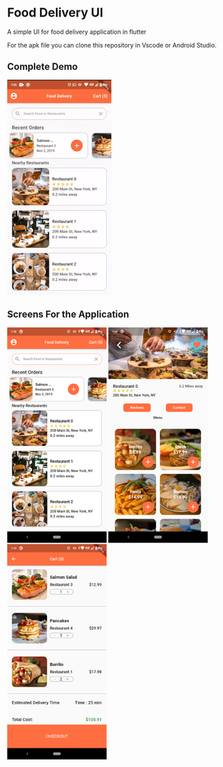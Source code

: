 ﻿# Food Delivery UI

A simple UI for food delivery application in flutter

For the apk file you can clone this repository in Vscode or Android Studio.

## Complete Demo
![User Interaction](flutter_food_delivery_ui/assets/demo/optimized1.gif)

## Screens For the Application

![Home Screen](flutter_food_delivery_ui/assets/demo/screen1.png) ![Restaurant Screen](flutter_food_delivery_ui/assets/demo/screen2.png) ![Cart Screen](flutter_food_delivery_ui/assets/demo/cart.png)

